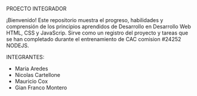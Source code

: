 PROECTO INTEGRADOR

¡Bienvenido! Este repositorio muestra el progreso, habilidades y comprensión de los principios aprendidos de Desarrollo en Desarrollo Web HTML, CSS y JavaScrip. Sirve como un registro del proyecto y tareas que se han completado durante el entrenamiento de CAC comision #24252 NODEJS.


INTEGRANTES:

* Maria Aredes
* Nicolas Cartellone
* Mauricio Cox
* Gian Franco Montero
